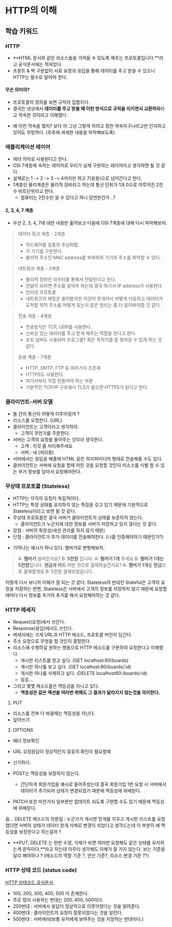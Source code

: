 # HTTP의 이해


## 학습 키워드

### HTTP
- **HTML 문서와 같은 리소스들을 가져올 수 있도록 해주는 프로토콜입니다.**라고 공식문서에는 적혀있다. 
- 프론트 & 백 구분없이 서로 요청과 응답을 통해 데이터를 주고 받을 수 있으니 HTTP는 필수로 알아야 한다.

#### 무슨 의미야?
- 프로토콜의 정의를 보면 규칙의 집합이다. 
- 결국은 넷상에서 **데이터를 주고 받을 때 이런 방식으로 규칙을 지키면서 교환하자**라고 약속한 것이라고 이해했다.
* 왜 이런 약속을 했지? 보다 아 그냥 그렇게 하려고 정한 약속이구나라고만 인지하고 있어도 무방하다. (추후에 세세한 내용을 파악해보도록)


### 애플리케이션 레이어
- 여러 의미로 사용된다고 한다.
- OSI 7계층에 속하는 레이어로 우리가 실제 구현하는 레이어라고 생각하면 될 것 같다.
- 실제로는 1 -> 2 -> 3 -> 4까지만 하고 7(응용)으로 넘어간다고 한다.
- 1계층인 물리계층은 물리적 장비라고 하는데 통신 단위가 1과 0으로 이루어진 2진수 비트단위라고 한다. 
  - 컴퓨터는 2진수만 알 수 있다고 하니 당연한건가 ..?

#### 2, 3, 4, 7 계층
- 우선 2, 3, 4, 7에 대한 내용만 훑어보고 다음에 OSI 7계층에 대해 다시 파악해보자.
   
> 데이터 링크 계층 - 2계층 
> - 하드웨어를 일종의 추상화함.
> - 각 기기를 구분한다.
> - 물리적 주소인 MAC address를 부여하여 기기의 주소를 파악할 수 있다.
   
> 네트워크 계층 - 3계층
> - 물리적 장비인 라우터를 통해서 전달된다고 한다.
> - 전달이 되려면 주소를 알아야 하는데 결국 여기서 IP address가 사용된다.
> - 인터넷 프로토콜
> - 네트워크의 패킷은 들어봤지만 이것이 쪼개져서 어떻게 이동하고 데이터가 도착할 목적 주소를 어떻게 칮는지 같은 원리는 좀 더 알아봐야할 것 같다. 
   
> 전송 계층 - 4계층
> - 전송방식은 TCP, UDP를 사용한다. 
> - 신뢰성 있는 데이터를 주고 받게 해주는 역할을 한다고 한다. 
> - 포트 넘버도 사용되어 프로그램? 혹은 목적지를 잘 찾아갈 수 있게 하는 것 같다.
   
> 응용 계층 - 7계층
> - HTTP, SMTP, FTP 등 여러가지 조존재
> - HTTPS도 사용한다.
> - 여기서부터 직접 만들어야 하는 부분
> - 기본적인 TCP/IP 구조에서 TLS가 붙으면 HTTPS가 된다고 한다. 



### 클라이언트-서버 모델
- 둘 간의 통신이 어떻게 이루어질까 ? 
- 리소스를 요청한다. (URL)
- 클라이언트는 고객이라고 생각하자. 
  - 고객이 무언가를 주문한다.
- 서버는 고객의 요청을 들어주는 것이라 생각한다.
  - 고객 : 이것 좀 처리해주세요
  - 서버 : 네 (처리중)
- 서버에서는 응답을 해줄때 HTML 같은 하이퍼미디어 형태로 전송해줄 수도 있다. 
- 클라이언트는 서버에 요청을 할때 어떤 것을 요청할 것인지 리소스를 식별 할 수 있는 부가 정보를 담아서 요청해야한다. 


### 무상태 프로토콜 (Stateless)
- HTTP는 각각의 요청이 독립적이다.
- HTTP는 특정 상태를 유지하지 않는 특징을 갖고 있기 때문에 기본적으로 Stateless이라고 보면 될 것 같다.
- 무상태 프로토콜은 결국 서버가 클라이언트의 상태를 보존하지 않는다.
  - 클라이언트가 누군지에 대한 정보를 서버가 저장하고 있지 않다는 것 같다.
- 장점 : 서버의 확장성(세션 관리를 하지 않기 때문)
- 단점 : 클라이언트가 추가 데이터를 전송해야한다. (나를 인증해야하기 때문인가?)

* 기억나는 예시가 하나 있다. 햄버거로 변형해보자.
> A: **햄버거** 얼마인가요?
> B: **5천원** 입니다.
> A: **햄버거 1개** 주세요
> B: **햄버거 1개는 5천원**입니다. **현금과 카드** 어떤 것으로 결제하실건가요?
> A: **햄버거 1개**를 **현금**으로 결제할게요
> B: 5천원 결제되었습니다. 

이렇게 다시 보니까 이해가 잘 되는 것 같다. 
Stateless의 반대인 Stateful은 고객의 요청을 저장하는 반면, Stateless은 서버에서 고객의 정보를 저장하지 않기 때문에 요청할때마다 다시 정보를 추가의 추가를 해서 요청해야하는 것 같다.


### HTTP 메세지
- Request(요청)에서 쓰인다. 
- Response(응답)에서도 쓰인다.
- 메세지에는 크게 URL과 HTTP 메소드, 프로토콜 버전이 담긴다.
- 주소 요청으로 무엇을 할 것인지 결정한다.
- 리소스에 수행하길 원하는 행동으로 HTTP 메소드를 구분하여 요청한다고 이해했다.
  - 게시판 리스트를 얻고 싶다. (GET localhost:80/boards)
  - 게시판 하나를 보고 싶다. (GET localhost:80/boards/:id)
  - 게시판 하나를 삭제하고 싶다. (DELETE localhost80:/boards/:id)
  - 등등...
- 그리고 몇몇 메소드들은 멱등성을 지니고 있다.
  - **멱등성은 같은 액션을 여러번 취해도 그 결과가 달라지지 않는것을 의미한다.**
1. PUT 
  - 리소스를 전부 다 바꿀때는 멱등성을 지닌다. 
  - 덮어쓰기
2. OPTIONS
  - 헤더 정보확인
  - URL 요청응답이 정상적인지 등등의 확인이 필요할때 
  - 신기하다. 

- POST는 멱등성을 보장하지 않는다.
  - 간단하게 회원가입을 예시로 들어주셨는데 결국 회원가입 1번 요청 시 서버에서 데이터가 추가되어 상태가 변경되었기 때문에 멱등성에 위배된다.
- PATCH 또한 마찬가지 일부분만 업데이트 되도록 구현할 수도 있기 때문에 멱등성에 위배된다. 


음... DELETE 메소드의 의문점 : 누군가가 게시판 한개를 지우고 게시판 리스트를 요청했다면 서버의 상태가 데이터 한개 삭제로 변경이 되었다고 생각드는데 이 부분이 왜 멱등성을 보장한다고 하는걸까 ?
- **PUT, DELETE 는 한번 수정, 삭제가 되면 여러번 요청해도 같은 상태를 유지하는게 원칙이다.**라고 하는데 아무리 생각해도 이해가 잘 가지 않는다. 보는 기준을 달리 해야하나 ? (메소드의 역할 기준 ?, 연산 기준?, 리소스 변경 기준 ??)


### HTTP 상태 코드 (status code)
[HTTP 상태코드 공식문서](https://developer.mozilla.org/ko/docs/Web/HTTP/Status).
- 100, 200, 300, 400, 500 이 존재한다. 
- 주로 많이 사용하는 번대는 200, 400, 500이다.
- 200번대 : 서버에서 응답이 정상적으로 이루어졌다는 것을 알려준다.
- 400번대 : 클라이언트의 요청이 잘못되었다는 것을 알린다.
- 500번대 : 서버에러(보통 유저에게 보여주는 것을 지양하는 번대이다.)